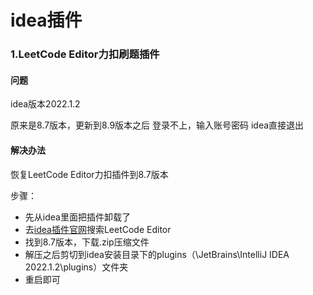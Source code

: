 # idea插件

### 1.LeetCode Editor力扣刷题插件

#### 问题

idea版本2022.1.2

原来是8.7版本，更新到8.9版本之后 登录不上，输入账号密码  idea直接退出

#### 解决办法

恢复LeetCode Editor力扣插件到8.7版本

步骤：

- 先从idea里面把插件卸载了
- 去[idea插件官网](https://plugins.jetbrains.com/)搜索LeetCode Editor
- 找到8.7版本，下载.zip压缩文件
- 解压之后剪切到idea安装目录下的plugins（\JetBrains\IntelliJ IDEA 2022.1.2\plugins）文件夹
- 重启即可

